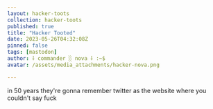 ```yaml
---
layout: hacker-toots
collection: hacker-toots
published: true
title: "Hacker Tooted"
date: 2023-05-26T04:32:08Z
pinned: false
tags: [mastodon]
author: ⸸ commander ░ nova ⸸ :~$
avatar: /assets/media_attachments/hacker-nova.png

---
```


<p>in 50 years they&#39;re gonna remember twitter as the website where you couldn&#39;t say fuck</p>


